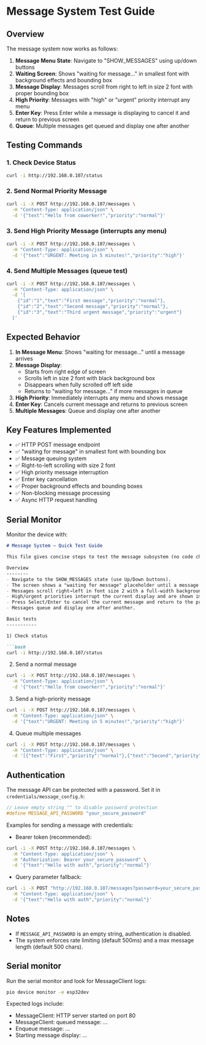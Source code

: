 # Message System Test Guide

## Overview

The message system now works as follows:

1. **Message Menu State**: Navigate to "SHOW_MESSAGES" using up/down buttons
1. **Waiting Screen**: Shows "waiting for message..." in smallest font with background effects and bounding box
1. **Message Display**: Messages scroll from right to left in size 2 font with proper bounding box
1. **High Priority**: Messages with "high" or "urgent" priority interrupt any menu
1. **Enter Key**: Press Enter while a message is displaying to cancel it and return to previous screen
1. **Queue**: Multiple messages get queued and display one after another

## Testing Commands

### 1. Check Device Status

```bash
curl -i http://192.168.0.107/status
```

### 2. Send Normal Priority Message

```bash
curl -i -X POST http://192.168.0.107/messages \
  -H "Content-Type: application/json" \
  -d '{"text":"Hello from coworker!","priority":"normal"}'
```

### 3. Send High Priority Message (interrupts any menu)

```bash
curl -i -X POST http://192.168.0.107/messages \
  -H "Content-Type: application/json" \
  -d '{"text":"URGENT: Meeting in 5 minutes!","priority":"high"}'
```

### 4. Send Multiple Messages (queue test)

```bash
curl -i -X POST http://192.168.0.107/messages \
  -H "Content-Type: application/json" \
  -d '[
    {"id":"1","text":"First message","priority":"normal"},
    {"id":"2","text":"Second message","priority":"normal"},
    {"id":"3","text":"Third urgent message","priority":"urgent"}
  ]'
```

## Expected Behavior

1. **In Message Menu**: Shows "waiting for message..." until a message arrives
1. **Message Display**:
   - Starts from right edge of screen
   - Scrolls left in size 2 font with black background box
   - Disappears when fully scrolled off left side
   - Returns to "waiting for message..." if more messages in queue
1. **High Priority**: Immediately interrupts any menu and shows message
1. **Enter Key**: Cancels current message and returns to previous screen
1. **Multiple Messages**: Queue and display one after another

## Key Features Implemented

- ✅ HTTP POST message endpoint
- ✅ "waiting for message" in smallest font with bounding box
- ✅ Message queuing system
- ✅ Right-to-left scrolling with size 2 font
- ✅ High priority message interruption
- ✅ Enter key cancellation
- ✅ Proper background effects and bounding boxes
- ✅ Non-blocking message processing
- ✅ Async HTTP request handling

## Serial Monitor

Monitor the device with:

````markdown
# Message System — Quick Test Guide

This file gives concise steps to test the message subsystem (no code changes required).

Overview
--------
- Navigate to the SHOW_MESSAGES state (use Up/Down buttons).
- The screen shows a "waiting for message" placeholder until a message arrives.
- Messages scroll right→left in font size 2 with a full-width background box.
- High/urgent priorities interrupt the current display and are shown immediately.
- Press Select/Enter to cancel the current message and return to the previous screen.
- Messages queue and display one after another.

Basic tests
-----------

1) Check status

```bash
curl -i http://192.168.0.107/status
````

2. Send a normal message

```bash
curl -i -X POST http://192.168.0.107/messages \
  -H "Content-Type: application/json" \
  -d '{"text":"Hello from coworker!","priority":"normal"}'
```

3. Send a high-priority message

```bash
curl -i -X POST http://192.168.0.107/messages \
  -H "Content-Type: application/json" \
  -d '{"text":"URGENT: Meeting in 5 minutes!","priority":"high"}'
```

4. Queue multiple messages

```bash
curl -i -X POST http://192.168.0.107/messages \
  -H "Content-Type: application/json" \
  -d '[{"text":"First","priority":"normal"},{"text":"Second","priority":"normal"},{"text":"Third urgent","priority":"urgent"}]'
```

## Authentication

The message API can be protected with a password. Set it in `credentials/message_config.h`:

```cpp
// Leave empty string "" to disable password protection
#define MESSAGE_API_PASSWORD "your_secure_password"
```

Examples for sending a message with credentials:

- Bearer token (recommended):

```bash
curl -i -X POST http://192.168.0.107/messages \
  -H "Content-Type: application/json" \
  -H "Authorization: Bearer your_secure_password" \
  -d '{"text":"Hello with auth","priority":"normal"}'
```

- Query parameter fallback:

```bash
curl -i -X POST "http://192.168.0.107/messages?password=your_secure_password" \
  -H "Content-Type: application/json" \
  -d '{"text":"Hello with auth","priority":"normal"}'
```

## Notes

- If `MESSAGE_API_PASSWORD` is an empty string, authentication is disabled.
- The system enforces rate limiting (default 500ms) and a max message length (default 500 chars).

## Serial monitor

Run the serial monitor and look for MessageClient logs:

```bash
pio device monitor -e esp32dev
```

Expected logs include:

- MessageClient: HTTP server started on port 80
- MessageClient: queued message: ...
- Enqueue message: ...
- Starting message display: ...

```
```
